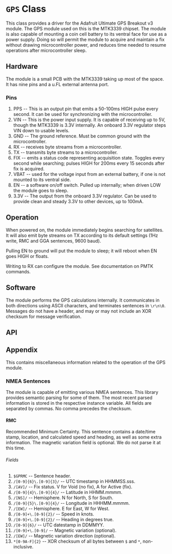 # `GPS` Class

This class provides a driver for the Adafruit Ultimate GPS Breakout v3 module.
The GPS module used on this is the MTK3339 chipset. The module is also capable
of mounting a coin cell battery to its ventral face for use as a power supply.
Doing so will permit the module to acquire and maintain a fix without drawing
microcontroller power, and reduces time needed to resume operations after
microcontroller sleep.

## Hardware

The module is a small PCB with the MTK3339 taking up most of the space. It has
nine pins and a u.FL external antenna port.

### Pins

1. PPS -- This is an output pin that emits a 50-100ms HIGH pulse every second.
It can be used for synchronizing with the microcontroller.
2. VIN -- This is the power input supply. It is capable of receiving up to 5V,
though the MTK3339 is 3.3V internally. An onboard 3.3V regulator steps VIN down
to usable levels.
3. GND -- The ground reference. Must be common ground with the microcontroller.
4. RX  -- receives byte streams from a microcontroller.
5. TX  -- transmits byte streams to a microcontroller.
6. FIX -- emits a status code representing acquisition state. Toggles every
second while searching; pulses HIGH for 200ms every 15 seconds after fix is
acquired.
7. VBAT -- used for the voltage input from an external battery, if one is not
mounted to its ventral side.
8. EN  -- a software on/off switch. Pulled up internally; when driven LOW the
module goes to sleep.
9. 3.3V -- The output from the onboard 3.3V regulator. Can be used to provide
clean and steady 3.3V to other devices, up to 100mA.

## Operation

When powered on, the module immediately begins searching for satellites. It will
also emit byte streams on TX according to its default settings (1Hz write, RMC
and GGA sentences, 9600 baud).

Pulling EN to ground will put the module to sleep; it will reboot when EN goes
HIGH or floats.

Writing to RX can configure the module. See documentation on PMTK commands.

## Software

The module performs the GPS calculations internally. It communicates in both
directions using ASCII characters, and terminates sentences in `\r\n\0`.
Messages do not have a header, and may or may not include an XOR checksum
for message verification.

## API

## Appendix

This contains miscellaneous information related to the operation of the GPS
module.

### NMEA Sentences

The module is capable of emitting various NMEA sentences. This library provides
semantic parsing for some of them. The most recent parsed information is stored
in the respective instance variable. All fields are separated by commas. No
comma precedes the checksum.

#### RMC

Recommended Minimum Certainty. This sentence contains a date/time stamp,
location, and calculated speed and heading, as well as some extra information.
The magnetic variation field is optional. We do not parse it at this time.

###### Fields

1. `$GPRMC` -- Sentence header.
2. `/[0-9]{6}\.[0-9]{3}/` -- UTC timestamp in HHMMSS.sss.
3. `/[AV]/` -- Fix status. V for Void (no fix), A for Active (fix).
4. `/[0-9]{4}\.[0-9]{4}/` -- Latitude in HHMM.mmmm.
5. `/[NS]/` -- Hemisphere. N for North, S for South.
6. `/[0-9]{5}\.[0-9]{4}/` -- Longitude in HHHMM.mmmm.
7. `/[EW]/` -- Hemisphere. E for East, W for West.
8. `/[0-9]+\.[0-9]{2}/` -- Speed in knots.
9. `/[0-9]+\.[0-9]{2}/` -- Heading in degrees true.
10. `/[0-9]{6}/` -- UTC datestamp in DDMMYY.
11. `/[0-9]+\.[0-9]/` -- Magnetic variation (optional).
12. `/[EW]/` -- Magnetic variation direction (optional).
13. `*[0-9A-F]{2}` -- XOR checksum of all bytes between `$` and `*`,
non-inclusive.
